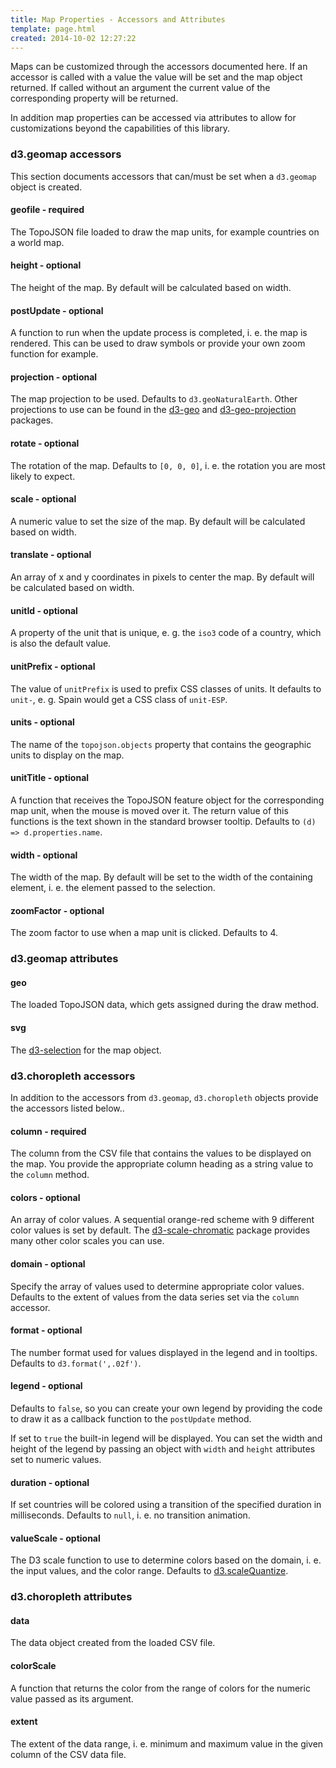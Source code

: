 ```yaml
---
title: Map Properties - Accessors and Attributes
template: page.html
created: 2014-10-02 12:27:22
---
```

Maps can be customized through the accessors documented here. If an accessor is called with a value the value will be set and the map object returned. If called without an argument the current value of the corresponding property will be returned.

In addition map properties can be accessed via attributes to allow for customizations beyond the capabilities of this library.

### d3.geomap accessors

This section documents accessors that can/must be set when a `d3.geomap` object is created.

#### geofile - required

The TopoJSON file loaded to draw the map units, for example countries on a world map.

#### height - optional

The height of the map. By default will be calculated based on width.

#### postUpdate - optional

A function to run when the update process is completed, i. e. the map is rendered. This can be used to draw symbols or provide your own zoom function for example.

#### projection - optional

The map projection to be used. Defaults to `d3.geoNaturalEarth`. Other projections to use can be found in the [d3-geo](https://github.com/d3/d3-geo/blob/master/README.md#projections) and [d3-geo-projection](https://github.com/d3/d3-geo-projection) packages.

#### rotate - optional

The rotation of the map. Defaults to `[0, 0, 0]`, i. e. the rotation you are most likely to expect.

#### scale - optional

A numeric value to set the size of the map. By default will be calculated based on width.

#### translate - optional

An array of x and y coordinates in pixels to center the map. By default will be calculated based on width.

#### unitId - optional

A property of the unit that is unique, e. g. the `iso3` code of a country, which is also the default value.

#### unitPrefix - optional

The value of `unitPrefix` is used to prefix CSS classes of units. It defaults to `unit-`, e. g. Spain would get a CSS class of `unit-ESP`.

#### units - optional

The name of the `topojson.objects` property that contains the geographic units to display on the map.

#### unitTitle - optional

A function that receives the TopoJSON feature object for the corresponding map unit, when the mouse is moved over it. The return value of this functions is the text shown in the standard browser tooltip. Defaults to `(d) => d.properties.name`.

#### width - optional

The width of the map. By default will be set to the width of the containing element, i. e. the element passed to the selection.

#### zoomFactor - optional

The zoom factor to use when a map unit is clicked. Defaults to 4.

### d3.geomap attributes

#### geo

The loaded TopoJSON data, which gets assigned during the draw method.

#### svg

The [d3-selection](https://github.com/d3/d3-selection) for the map object.

### d3.choropleth accessors

In addition to the accessors from `d3.geomap`, `d3.choropleth` objects provide the accessors listed below..

#### column - required

The column from the CSV file that contains the values to be displayed on the map. You provide the appropriate column heading as a string value to the `column` method.

#### colors - optional

An array of color values. A sequential orange-red scheme with 9 different color values is set by default. The [d3-scale-chromatic](https://github.com/d3/d3-scale-chromatic) package provides many other color scales you can use.

#### domain - optional

Specify the array of values used to determine appropriate color values. Defaults to the extent of values from the data series set via the `column` accessor.

#### format - optional

The number format used for values displayed in the legend and in tooltips. Defaults to `d3.format(',.02f')`.

#### legend - optional

Defaults to `false`, so you can create your own legend by providing the code to draw it as a callback function to the `postUpdate` method.

If set to `true` the built-in legend will be displayed. You can set the width and height of the legend by passing an object with `width` and `height` attributes set to numeric values.

#### duration - optional

If set countries will be colored using a transition of the specified duration in milliseconds. Defaults to `null`, i. e. no transition animation.

#### valueScale - optional

The D3 scale function to use to determine colors based on the domain, i. e. the input values, and the color range. Defaults to [d3.scaleQuantize](https://github.com/d3/d3-scale#quantize-scales).

### d3.choropleth attributes

#### data

The data object created from the loaded CSV file.

#### colorScale

A function that returns the color from the range of colors for the numeric value passed as its argument.

#### extent

The extent of the data range, i. e. minimum and maximum value in the given column of the CSV data file.